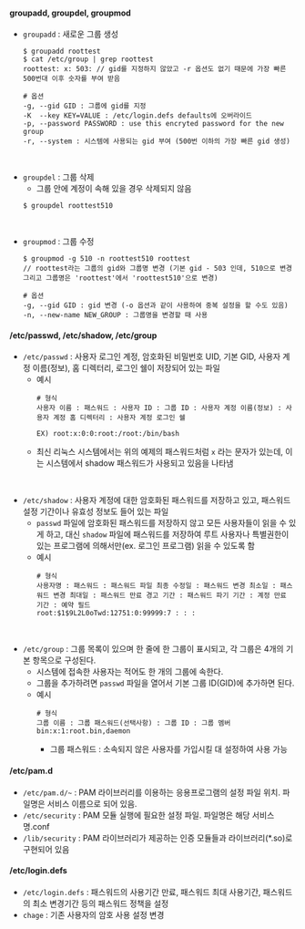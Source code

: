 #### groupadd, groupdel, groupmod
* `groupadd` :  새로운 그룹 생성
	```
	$ groupadd roottest
	$ cat /etc/group | grep roottest
	roottest: x: 503: // gid를 지정하지 않았고 -r 옵션도 없기 때문에 가장 빠른 500번대 이후 숫자를 부여 받음
	
	# 옵션
	-g, --gid GID : 그룹에 gid를 지정
	-K  --key KEY=VALUE : /etc/login.defs defaults에 오버라이드
	-p, --password PASSWORD : use this encryted password for the new group
	-r, --system : 시스템에 사용되는 gid 부여 (500번 이하의 가장 빠른 gid 생성)
	```

<br/>

* `groupdel` :  그룹 삭제
	* 그룹 안에 계정이 속해 있을 경우 삭제되지 않음
     ```
     $ groupdel roottest510
     ```

<br/>

* `groupmod` : 그룹 수정
	```
	$ groupmod -g 510 -n roottest510 roottest
	// roottest라는 그룹의 gid와 그룹명 변경 (기본 gid - 503 인데, 510으로 변경 그리고 그룹명은 'roottest'에서 'roottest510'으로 변경)
	
	# 옵션
	-g, --gid GID : gid 변경 (-o 옵션과 같이 사용하여 중복 설정을 할 수도 있음)
	-n, --new-name NEW_GROUP : 그룹명을 변경할 때 사용
	```
#### /etc/passwd, /etc/shadow, /etc/group
* `/etc/passwd` : 사용자 로그인 계정, 암호화된 비밀번호 UID, 기본 GID, 사용자 계정 이름(정보), 홈 디렉터리, 로그인 쉘이 저장되어 있는 파일
	* 예시
		```
		# 형식
		사용자 이름 : 패스워드 : 사용자 ID : 그룹 ID : 사용자 계정 이름(정보) : 사용자 계정 홈 디렉터리 : 사용자 계정 로그인 쉘
		
		EX) root:x:0:0:root:/root:/bin/bash
		
		```
	* 최신 리눅스 시스템에서는 위의 예제의 패스워드처럼 `x` 라는 문자가 있는데, 이는 시스템에서 shadow 패스워드가 사용되고 있음을 나타냄

<br/>

* `/etc/shadow` : 사용자 계정에 대한 암호화된 패스워드를 저장하고 있고, 패스워드 설정 기간이나 유효성 정보도 들어 있는 파일
	* `passwd` 파일에 암호화된 패스워드를 저장하지 않고 모든 사용자들이 읽을 수 있게 하고, 대신 `shadow` 파일에 패스워드를 저장하여 루트 사용자나 특별권한이 있는 프로그램에 의해서만(ex. 로그인 프로그램) 읽을 수 있도록 함
	* 예시
		```
		# 형식
		사용자명 : 패스워드 : 패스워드 파일 최종 수정일 : 패스워드 변경 최소일 : 패스워드 변경 최대일 : 패스워드 만료 경고 기간 : 패스워드 파기 기간 : 계정 만료 기간 : 예약 필드
		root:$1$9L2L0oTwd:12751:0:99999:7 : : :
		```

<br/>

* `/etc/group` : 그룹 목록이 있으며 한 줄에 한 그룹이 표시되고, 각 그룹은 4개의 기본 항목으로 구성된다. 
	* 시스템에 접속한 사용자는 적어도 한 개의 그룹에 속한다.
	*  그룹을 추가하려면 `passwd` 파일을 열어서 기본 그룹 ID(GID)에 추가하면 된다. 
	* 예시
		```
		# 형식
		그룹 이름 : 그룹 패스워드(선택사항) : 그룹 ID : 그룹 멤버
		bin:x:1:root.bin,daemon
		```
		* 그룹 패스워드 : 소속되지 않은 사용자를 가입시킬 대 설정하여 사용 가능

#### /etc/pam.d
* `/etc/pam.d/~` : PAM 라이브러리를 이용하는 응용프로그램의 설정 파일 위치. 파일명은 서비스 이름으로 되어 있음.
* `/etc/security` : PAM 모듈 실행에 필요한 설정 파일. 파일명은 해당 서비스명.conf
* `/lib/security` : PAM 라이브러리가 제공하는 인증 모듈들과 라이브러리(*.so)로 구현되어 있음

#### /etc/login.defs
* `/etc/login.defs` : 패스워드의 사용기간 만료, 패스워드 최대 사용기간, 패스워드의 최소 변경기간 등의 패스워드 정책을 설정
* `chage` : 기존 사용자의 암호 사용 설정 변경

